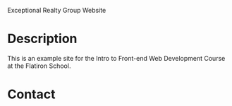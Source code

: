 Exceptional Realty Group Website


# Description

This is an example site for the Intro to Front-end Web Development Course at the Flatiron School.

# Contact

